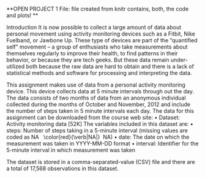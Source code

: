 **OPEN PROJECT 1 File: file created from knitr contains, both, the code and plots!
**

Introduction
It is now possible to collect a large amount of data about personal movement using activity monitoring devices such as a Fitbit, Nike Fuelband, or Jawbone Up. These type of devices are part of the “quantified self” movement – a group of enthusiasts who take measurements about themselves regularly to improve their health, to find patterns in their behavior, or because they are tech geeks. But these data remain under-utilized both because the raw data are hard to obtain and there is a lack of statistical methods and software for processing and interpreting the data.

This assignment makes use of data from a personal activity monitoring device. This device collects data at 5 minute intervals through out the day. The data consists of two months of data from an anonymous individual collected during the months of October and November, 2012 and include the number of steps taken in 5 minute intervals each day.
The data for this assignment can be downloaded from the course web site:
	•	Dataset: Activity monitoring data [52K]
The variables included in this dataset are:
	•	steps: Number of steps taking in a 5-minute interval (missing values are coded as NA   \color{red}{\verb|NA|}  NA)
	•	date: The date on which the measurement was taken in YYYY-MM-DD format
	•	interval: Identifier for the 5-minute interval in which measurement was taken

The dataset is stored in a comma-separated-value (CSV) file and there are a total of 17,568 observations in this dataset.

